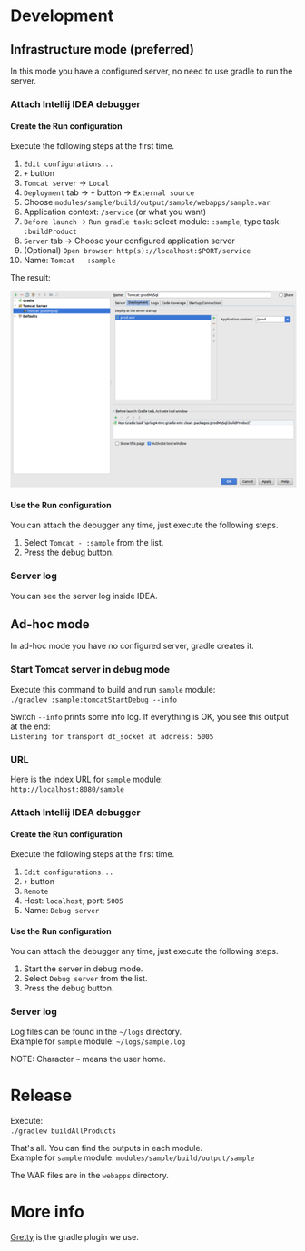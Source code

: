 # Development

## Infrastructure mode (preferred)

In this mode you have a configured server, no need to use gradle to run the server.

### Attach Intellij IDEA debugger

#### Create the Run configuration

Execute the following steps at the first time.

1. `Edit configurations...`
0. `+` button
0. `Tomcat server` -> `Local`
0. `Deployment` tab -> `+` button -> `External source`
0. Choose `modules/sample/build/output/sample/webapps/sample.war`
0. Application context: `/service` (or what you want)
0. `Before launch` -> `Run gradle task`: select module: `:sample`, type task: `:buildProduct`
0. `Server` tab -> Choose your configured application server
0. (Optional) `Open browser`: `http(s)://localhost:$PORT/service`
0. Name: `Tomcat - :sample`

The result:
 
![Sample configuration](doc/tomcat-gradle.png "Sample configuration")


#### Use the Run configuration

You can attach the debugger any time, just execute the following steps.

1. Select `Tomcat - :sample` from the list.
0. Press the debug button.

### Server log

You can see the server log inside IDEA.

## Ad-hoc mode

In ad-hoc mode you have no configured server, gradle creates it.

### Start Tomcat server in debug mode

Execute this command to build and run `sample` module: \
`./gradlew :sample:tomcatStartDebug --info`

Switch `--info` prints some info log.
If everything is OK, you see this output at the end:\
`Listening for transport dt_socket at address: 5005`

### URL

Here is the index URL for `sample` module:\
`http://localhost:8080/sample`

### Attach Intellij IDEA debugger

#### Create the Run configuration

Execute the following steps at the first time.

1. `Edit configurations...`
0. `+` button
0. `Remote`
0. Host: `localhost`, port: `5005`
0. Name: `Debug server`

#### Use the Run configuration

You can attach the debugger any time, just execute the following steps.

1. Start the server in debug mode.
0. Select `Debug server` from the list.
0. Press the debug button.

### Server log

Log files can be found in the `~/logs` directory.\
Example for `sample` module: `~/logs/sample.log`

NOTE: Character `~` means the user home.

# Release

Execute:\
`./gradlew buildAllProducts`

That's all. You can find the outputs in each module.\
Example for `sample` module: `modules/sample/build/output/sample`

The WAR files are in the `webapps` directory.

# More info

[Gretty](http://akhikhl.github.io/gretty-doc/index.html) is the gradle plugin we use.
